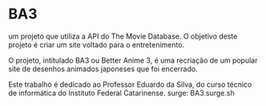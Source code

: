 # BA3

um projeto que utiliza a API do The Movie Database. O objetivo deste projeto é criar um site voltado para o entretenimento.

O projeto, intitulado BA3 ou Better Anime 3, é uma recriação de um popular site de desenhos animados japoneses que foi encerrado.

Este trabalho é dedicado ao Professor Eduardo da Silva, do curso técnico de informática do Instituto Federal Catarinense.
surge:   BA3.surge.sh
